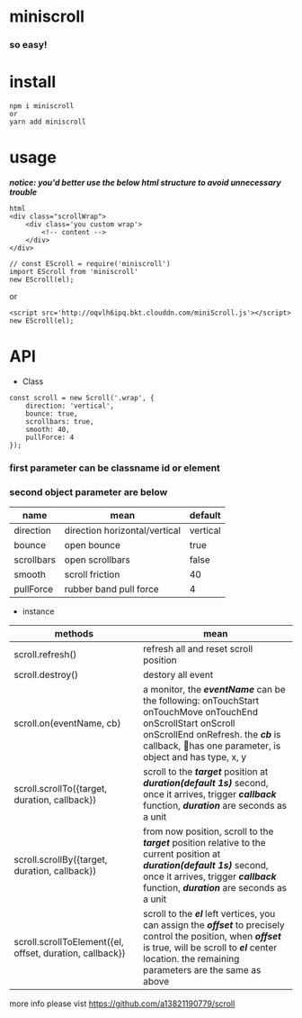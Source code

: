 # miniscroll

### so easy!

# install
```
npm i miniscroll
or
yarn add miniscroll
```

# usage

***notice: you'd better use the below html structure to avoid unnecessary trouble***

```
html
<div class="scrollWrap">
	<div class='you custom wrap'>
		<!-- content -->
	</div>
</div>
```



```
// const EScroll = require('miniscroll')
import EScroll from 'miniscroll'
new EScroll(el);
```

or 

```
<script src='http://oqvlh6ipq.bkt.clouddn.com/miniScroll.js'></script>
new EScroll(el);
```

# API
* Class
	
```
const scroll = new Scroll('.wrap', {
	direction: 'vertical',
	bounce: true,
	scrollbars: true,
	smooth: 40,
	pullForce: 4
});
```

### first parameter can be classname id or element

### second object parameter are below


 | name       | mean                          | default  |
 | ---------- | ----------------------------- | -------- |
 | direction  | direction horizontal/vertical | vertical |
 | bounce     | open bounce                   | true     |
 | scrollbars | open scrollbars               | false    |
 | smooth     | scroll friction               | 40       |
 | pullForce  | rubber band pull force        | 4        |
	

* instance


|methods|mean|
|---|---|
|scroll.refresh()|refresh all and reset scroll position|
|scroll.destroy()|destory all event|
|scroll.on(eventName, cb)|a monitor, the ***eventName*** can be the following: onTouchStart onTouchMove onTouchEnd onScrollStart onScroll onScrollEnd onRefresh. the ***cb*** is callback, has one parameter, is object and has type, x, y|
|scroll.scrollTo({target, duration, callback})|scroll to the ***target*** position at ***duration(default 1s)*** second, once it arrives, trigger ***callback*** function, ***duration*** are seconds as a unit|
|scroll.scrollBy({target, duration, callback})|from now position, scroll  to the ***target*** position relative to the current position at ***duration(default 1s)*** second, once it arrives, trigger ***callback*** function, ***duration*** are seconds as a unit|
|scroll.scrollToElement({el, offset, duration, callback})|scroll to the ***el*** left vertices, you can assign the ***offset*** to precisely control the position, when ***offset*** is true, will be scroll to ***el*** center location. the remaining parameters are the same as above|
	
	
more info please vist https://github.com/a13821190779/scroll
	
	


